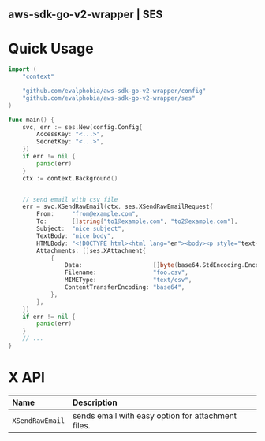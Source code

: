 aws-sdk-go-v2-wrapper | SES
----


# Quick Usage

```go
import (
	"context"

	"github.com/evalphobia/aws-sdk-go-v2-wrapper/config"
	"github.com/evalphobia/aws-sdk-go-v2-wrapper/ses"
)

func main() {
	svc, err := ses.New(config.Config{
		AccessKey: "<...>",
		SecretKey: "<...>",
	})
	if err != nil {
		panic(err)
	}
	ctx := context.Background()


	// send email with csv file
	err = svc.XSendRawEmail(ctx, ses.XSendRawEmailRequest{
		From:     "from@example.com",
		To:       []string{"to1@example.com", "to2@example.com"},
		Subject:  "nice subject",
		TextBody: "nice body",
		HTMLBody: "<!DOCTYPE html><html lang="en"><body><p style="text-align: center;">I love you!</p></body></html>",
		Attachments: []ses.XAttachment{
			{
				Data:                    []byte(base64.StdEncoding.EncodeToString([]byte(`date,count\n2020-01-01,100`))),
				Filename:                "foo.csv",
				MIMEType:                "text/csv",
				ContentTransferEncoding: "base64",
			},
		},
	})
	if err != nil {
		panic(err)
	}
	// ...
}
```

# X API

| Name | Description |
|:--|:--|
| `XSendRawEmail` | sends email with easy option for attachment files. |
